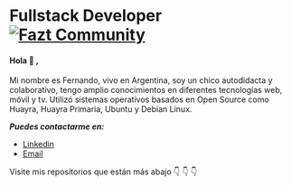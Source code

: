 # Fullstack Developer [![Fazt Community](https://img.shields.io/badge/Fazt%20Community-GitHub-red)](https://github.com/faztcommunity)

#### Hola :wave: ,  
Mi nombre es Fernando, vivo en Argentina, soy un chico autodidacta y colaborativo, tengo amplio conocimientos en diferentes tecnologías web, móvil y tv. Utilizó sistemas operativos basados en Open Source como Huayra, Huayra Primaria, Ubuntu y Debian Linux. 

***Puedes contactarme en:***
 - [Linkedin](https://www.linkedin.com/in/fernandogabriellopez/) 
 - [Email](fer.ragnar19@gmail.com)

Visite  mis repositorios que están más abajo :point_down: :point_down: :point_down:
